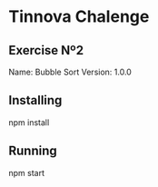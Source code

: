 # Tinnova Chalenge 
## Exercise Nº2
Name: Bubble Sort
Version: 1.0.0

## Installing
npm install

## Running
npm start

